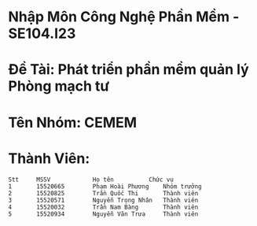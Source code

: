 ﻿# Nhập Môn Công Nghệ Phần Mềm - SE104.I23
# Đề Tài: Phát triển phần mềm quản lý Phòng mạch tư
# Tên Nhóm: CEMEM
# Thành Viên:
	Stt		MSSV			Họ tên			Chức vụ
	1		15520665		Phạm Hoài Phương	Nhóm trưởng
	2		15520825		Trần Quốc Thi		Thành viên
	3		15520571		Nguyễn Trọng Nhân	Thành viên
	4		15520032		Trần Nam Bàng		Thành viên
	5		15520934		Nguyễn Văn Trưa		Thành viên